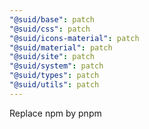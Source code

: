 ```yaml
---
"@suid/base": patch
"@suid/css": patch
"@suid/icons-material": patch
"@suid/material": patch
"@suid/site": patch
"@suid/system": patch
"@suid/types": patch
"@suid/utils": patch
---
```


Replace npm by pnpm
